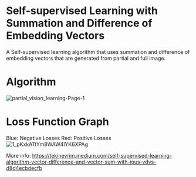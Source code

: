 # Self-supervised Learning with Summation and Difference of Embedding Vectors
A Self-supervised learning algorithm that uses summation and difference of embedding vectors that are generated from partial and full image.

# Algorithm
![partial_vision_learning-Page-1](https://user-images.githubusercontent.com/36534574/131666369-4d2d3979-65d3-4bb4-9d24-2b12143f1a2c.png)

# Loss Function Graph
Blue: Negative Losses
Red:  Positive Losses
![1_pKxkATtYm8WAW4lYK6XPAg](https://user-images.githubusercontent.com/36534574/131666517-5f064c69-18ed-4305-add8-7faaa5dd54f8.png)

More info: https://tekinevrim.medium.com/self-supervised-learning-algorithm-vector-difference-and-vector-sum-with-ious-vdvs-d8d4ecbdecfb
